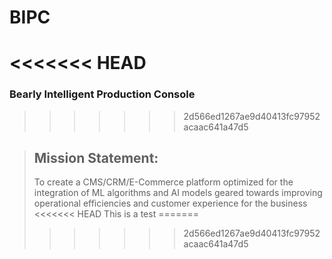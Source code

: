 # BIPC
<<<<<<< HEAD
=======
### Bearly Intelligent Production Console
>>>>>>> 2d566ed1267ae9d40413fc97952acaac641a47d5


> ## **Mission Statement:**
> To create a CMS/CRM/E-Commerce platform optimized for the integration of ML algorithms and AI models geared towards improving operational efficiencies and customer experience for the business
<<<<<<< HEAD
This is a test
=======
>>>>>>> 2d566ed1267ae9d40413fc97952acaac641a47d5
